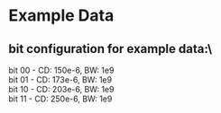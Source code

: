 # Example Data

## bit configuration for example data:\
  bit 00 - CD: 150e-6, BW: 1e9\
  bit 01 - CD: 173e-6, BW: 1e9\
  bit 10 - CD: 203e-6, BW: 1e9\
  bit 11 - CD: 250e-6, BW: 1e9
